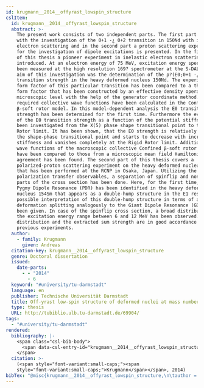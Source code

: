 ```yaml
---
id: krugmann__2014__offyrast_lowspin_structure
cslItem:
  id: krugmann__2014__offyrast_lowspin_structure
  abstract: >-
    The present work consists of two independent parts. The first part deals
    with the investigation of the 0+1 -¿ 0+2 transition in 150Nd with inelastic
    electron scattering and in the second part a proton scattering experiment
    for the investigation of dipole excitations is presented. In the first part
    of this thesis a pioneer experiment in inelastic electron scattering is
    introduced. At an electron energy of 75 MeV, excitation energy spectra have
    been measured at the high resolution 169? spectrometer at the S-DALINAC. The
    aim of this investigation was the determination of the ρ?(E0;0+1 -¿ 0+2)
    transition strength in the heavy deformed nucleus 150Nd. The experimental
    form factor of this particular transition has been compared to a theoretical
    form factor that has been constructed by an effective density operator on a
    microscopic level with the help of the generator coordinate method. The
    required collective wave functions have been calculated in the Confined
    β-soft rotor model. In this model-dependent analysis the E0 transition
    strength has been determined for the first time. Furthermore the evolution
    of the E0 transition strength as a function of the potential stiffness has
    been investigated from the X(5) phase shape transitional point to the Rigid
    Rotor limit. It has been shown, that the E0 strength is relatively high at
    the shape-phase transitional point and starts to decrease with increasing
    stiffness and vanishes completely at the Rigid Rotor limit. Additionally the
    wave functions of the macroscopic collective Confined β-soft rotor model
    have been compared to those from a microscopic mean field Hamiltonian. Good
    agreement has been found. The second part of this thesis covers a
    polarized-proton scattering experiment on the heavy deformed nucleus 154Sm,
    that has been performed at the RCNP in Osaka, Japan. Utilizing the method of
    polarization transfer observables, a separation of spinflip and non-spinflip
    parts of the cross section has been done. Here, for the first time, the
    Pygmy Dipole Resonance (PDR) has been identified in the heavy deformed
    nucleus 154Sm that appears as a double-hump structure in the E1 response. A
    possible interpretation of this double-hump structure in terms of a
    deformation splitting analogously to the Giant Dipole Resonance (GDR) has
    been given. In case of the spinflip cross section, a broad distribution in
    the excitation energy range between 6 and 12 MeV has been observed. The
    distribution and the extracted sum strength are in good accordance with
    previous experiments.
  author:
    - family: Krugmann
      given: Andreas
  citation-key: krugmann__2014__offyrast_lowspin_structure
  genre: Doctoral dissertation
  issued:
    date-parts:
      - - "2014"
        - 6
  keyword: "#university/tu-darmstadt"
  language: en
  publisher: Technische Universität Darmstadt
  title: Off-yrast low-spin structure of deformed nuclei at mass number a≈150
  type: thesis
  URL: http://tubiblio.ulb.tu-darmstadt.de/69904/
tags:
  - "#university/tu-darmstadt"
rendered:
  bibliography: |-
    <span class="csl-bib-body">
      <span data-csl-entry-id="krugmann__2014__offyrast_lowspin_structure" class="csl-entry"><span class='author-bib'>Krugmann</span>. <span class='date-bib'>(2014)</span>. <span class='title'><i><b><span style="font-style:normal;">Off-yrast low-spin structure of deformed nuclei at mass number a≈150</span></b></i></span> [Doctoral dissertation, Technische Universität Darmstadt]. <span class='URL'><a href='http://tubiblio.ulb.tu-darmstadt.de/69904/'>LINK</a></span></span>
    </span>
  citation: >-
    (<span style="font-variant:small-caps;"><span
    style="font-variant:small-caps;">Krugmann</span></span>, 2014)
bibTex: "@misc{krugmann__2014__offyrast_lowspin_structure,\n\tauthor = {Krugmann, Andreas},\n\tyear = {2014},\n\tmonth = {6},\n\tschool = {Technische Universit{\\\" a}t Darmstadt},\n\ttitle = {Off-yrast low-spin structure of deformed nuclei at mass number a150},\n\ttype = {Doctoral dissertation},\n\turl = {http://tubiblio.ulb.tu-darmstadt.de/69904/},\n}\n\n"
---
```

